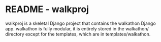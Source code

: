 README - walkproj
=================

walkproj is a skeletal Django project that contains the walkathon Django app.
walkathon is fully modular, it is entirely stored in the walkathon/ directory except for the templates, which are in templates/walkathon.
